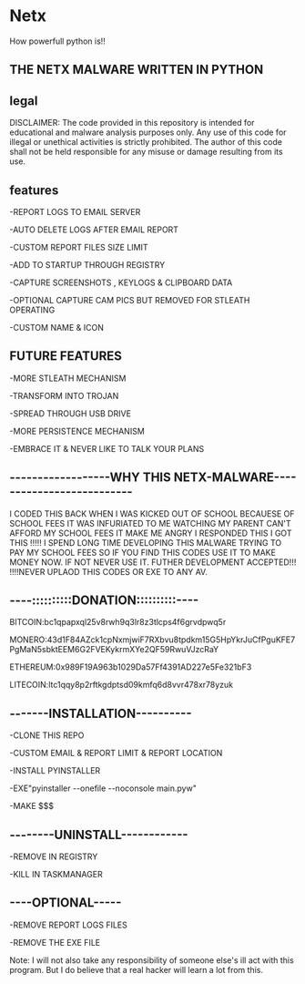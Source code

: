 # Netx
How powerfull python is!!

 THE NETX MALWARE WRITTEN IN PYTHON
 -

 legal
 -
 DISCLAIMER: The code provided in this repository is intended for educational and malware analysis purposes only. Any use of this code for illegal or unethical activities is strictly prohibited. The author of this code shall not be held responsible for any misuse or damage resulting from its use.

 features
-
 -REPORT LOGS TO EMAIL SERVER
 
 -AUTO DELETE LOGS AFTER EMAIL REPORT
 
 -CUSTOM REPORT FILES SIZE LIMIT
 
 -ADD TO STARTUP THROUGH REGISTRY
 
 -CAPTURE SCREENSHOTS , KEYLOGS & CLIPBOARD DATA
 
 -OPTIONAL CAPTURE CAM PICS BUT REMOVED FOR STLEATH OPERATING
 
 -CUSTOM NAME & ICON

 FUTURE FEATURES
 -
 -MORE STLEATH MECHANISM
 
 -TRANSFORM INTO TROJAN
 
 -SPREAD THROUGH USB  DRIVE
 
 -MORE PERSISTENCE MECHANISM
 
 -EMBRACE IT & NEVER LIKE TO TALK YOUR PLANS


 ------------------WHY THIS NETX-MALWARE--------------------------
 -
 I CODED THIS BACK WHEN I WAS KICKED OUT OF SCHOOL BECAUESE OF SCHOOL FEES IT WAS INFURIATED TO ME 
 WATCHING MY PARENT CAN'T AFFORD MY SCHOOL FEES IT MAKE ME ANGRY I RESPONDED THIS I GOT THIS !!!!!
 I SPEND LONG TIME DEVELOPING THIS MALWARE  TRYING TO PAY MY SCHOOL FEES SO IF YOU FIND THIS CODES 
 USE IT TO MAKE MONEY NOW.  IF NOT NEVER USE IT.  FUTHER DEVELOPMENT ACCEPTED!!!   
 !!!!NEVER UPLAOD THIS CODES OR EXE TO ANY AV.

 ----::::::::::DONATION::::::::::----
 -
 BITCOIN:bc1qpapxql25v8rwh9q3lr8z3tlcps4f6grvdpwq5r
 
 MONERO:43d1F84AZck1cpNxmjwiF7RXbvu8tpdkm15G5HpYkrJuCfPguKFE7PgMaN5sbktEEM6G2FVEKykrmXYe2QF59RwuVJzcRaY
 
 ETHEREUM:0x989F19A963b1029Da57Ff4391AD227e5Fe321bF3
 
 LITECOIN:ltc1qqy8p2rftkgdptsd09kmfq6d8vvr478xr78yzuk


 -------INSTALLATION----------
 -
 -CLONE THIS REPO
 
 -CUSTOM EMAIL & REPORT LIMIT & REPORT LOCATION
 
 -INSTALL PYINSTALLER
 
 -EXE"pyinstaller --onefile --noconsole main.pyw"
 
 -MAKE $$$

 --------UNINSTALL------------
 -
 -REMOVE IN REGISTRY
 
 -KILL IN TASKMANAGER
 
 ----OPTIONAL-----
 -
 -REMOVE REPORT LOGS FILES
 
 -REMOVE THE EXE FILE

 Note: I will not also take any responsibility of someone else's ill act with this program. But I do believe that a real hacker will learn a lot from this.
 
